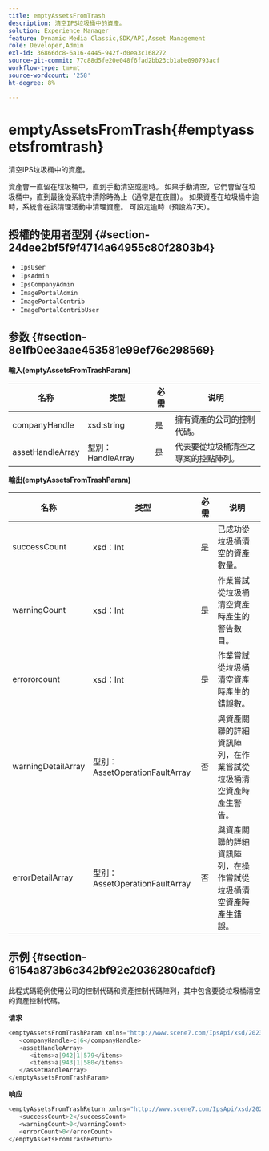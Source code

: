 ```yaml
---
title: emptyAssetsFromTrash
description: 清空IPS垃圾桶中的資產。
solution: Experience Manager
feature: Dynamic Media Classic,SDK/API,Asset Management
role: Developer,Admin
exl-id: 36866dc8-6a16-4445-942f-d0ea3c168272
source-git-commit: 77c88d5fe20e048f6fad2bb23cb1abe090793acf
workflow-type: tm+mt
source-wordcount: '258'
ht-degree: 8%

---
```


# emptyAssetsFromTrash{#emptyassetsfromtrash}

清空IPS垃圾桶中的資產。

資產會一直留在垃圾桶中，直到手動清空或逾時。 如果手動清空，它們會留在垃圾桶中，直到最後從系統中清除時為止（通常是在夜間）。 如果資產在垃圾桶中逾時，系統會在該清理活動中清理資產。 可設定逾時（預設為7天）。

## 授權的使用者型別 {#section-24dee2bf5f9f4714a64955c80f2803b4}

* `IpsUser`
* `IpsAdmin`
* `IpsCompanyAdmin`
* `ImagePortalAdmin`
* `ImagePortalContrib`
* `ImagePortalContribUser`

## 参数 {#section-8e1fb0ee3aae453581e99ef76e298569}

**輸入(emptyAssetsFromTrashParam)**

| 名称 | 类型 | 必需 | 说明 |
|---|---|---|---|
| companyHandle | xsd:string | 是 | 擁有資產的公司的控制代碼。 |
| assetHandleArray | 型別：HandleArray | 是 | 代表要從垃圾桶清空之專案的控點陣列。 |

**輸出(emptyAssetsFromTrashParam)**

| 名称 | 类型 | 必需 | 说明 |
|---|---|---|---|
| successCount | xsd：Int | 是 | 已成功從垃圾桶清空的資產數量。 |
| warningCount | xsd：Int | 是 | 作業嘗試從垃圾桶清空資產時產生的警告數目。 |
| errororcount | xsd：Int | 是 | 作業嘗試從垃圾桶清空資產時產生的錯誤數。 |
| warningDetailArray | 型別：AssetOperationFaultArray | 否 | 與資產關聯的詳細資訊陣列，在作業嘗試從垃圾桶清空資產時產生警告。 |
| errorDetailArray | 型別：AssetOperationFaultArray | 否 | 與資產關聯的詳細資訊陣列，在操作嘗試從垃圾桶清空資產時產生錯誤。 |

## 示例 {#section-6154a873b6c342bf92e2036280cafdcf}

此程式碼範例使用公司的控制代碼和資產控制代碼陣列，其中包含要從垃圾桶清空的資產控制代碼。

**请求**

```java
<emptyAssetsFromTrashParam xmlns="http://www.scene7.com/IpsApi/xsd/2023-01-15">
   <companyHandle>c|6</companyHandle>
   <assetHandleArray>
      <items>a|942|1|579</items>
      <items>a|943|1|580</items>
   </assetHandleArray>
</emptyAssetsFromTrashParam>
```

**响应**

```java
<emptyAssetsFromTrashReturn xmlns="http://www.scene7.com/IpsApi/xsd/2023-01-15">
   <successCount>2</successCount>
   <warningCount>0</warningCount>
   <errorCount>0</errorCount>
</emptyAssetsFromTrashReturn>
```
